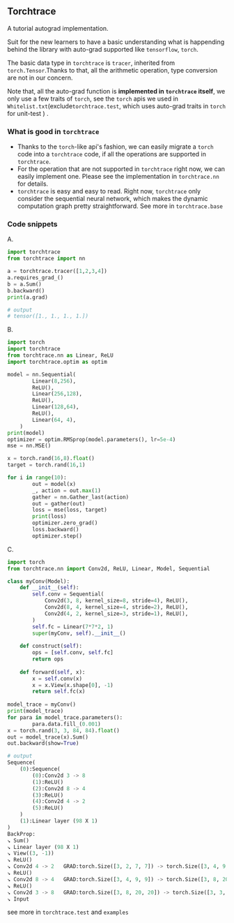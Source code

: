 ## Torchtrace


A tutorial autograd implementation.

Suit for the new learners to have a basic understanding what is happending behind the library with auto-grad supported like `tensorflow`, `torch`.

The basic data type in `torchtrace` is `tracer`, inherited from `torch.Tensor`.Thanks to that, all the arithmetic operation, type conversion are not in our concern.

Note that, all the auto-grad function is **implemented in `torchtrace` itself**, we only use a few traits of `torch`, see the `torch` apis we used in `Whitelist.txt`(exclude`torchtrace.test`, which uses auto-grad traits in `torch` for unit-test ) .

### What is good in `torchtrace`

* Thanks to the `torch`-like api's fashion, we can easily migrate a `torch` code into a `torchtrace` code, if all the operations are supported in `torchtrace`.
* For the operation that are not supported in `torchtrace` right now, we can easily implement one. Please see the implementation in `torchtrace.nn` for details.
* `torchtrace` is easy and easy to read. Right now, `torchtrace` only consider the sequential neural network, which makes the dynamic computation graph pretty straightforward. See more in `torchtrace.base`

### Code snippets


A.

```python
import torchtrace
from torchtrace import nn

a = torchtrace.tracer([1,2,3,4])
a.requires_grad_()
b = a.Sum()
b.backward()
print(a.grad)

# output
# tensor([1., 1., 1., 1.])
```


B.

```python
import torch
import torchtrace
from torchtrace.nn as Linear, ReLU
import torchtrace.optim as optim

model = nn.Sequential(
        Linear(8,256),
        ReLU(),
        Linear(256,128),
        ReLU(),
        Linear(128,64),
        ReLU(),
        Linear(64, 4),
    )
print(model)
optimizer = optim.RMSprop(model.parameters(), lr=5e-4)
mse = nn.MSE()

x = torch.rand(16,8).float()
target = torch.rand(16,1)

for i in range(10):
        out = model(x)
        _, action = out.max(1)
        gather = nn.Gather_last(action)
        out = gather(out)
        loss = mse(loss, target)
        print(loss)
        optimizer.zero_grad()
        loss.backward()
        optimizer.step()
```

C.

```python
import torch
from torchtrace.nn import Conv2d, ReLU, Linear, Model, Sequential

class myConv(Model):
    def __init__(self):
        self.conv = Sequential(
            Conv2d(3, 8, kernel_size=8, stride=4), ReLU(),
            Conv2d(8, 4, kernel_size=4, stride=2), ReLU(),
            Conv2d(4, 2, kernel_size=3, stride=1), ReLU(),
        )  
        self.fc = Linear(7*7*2, 1)
        super(myConv, self).__init__()
        
    def construct(self):
        ops = [self.conv, self.fc]
        return ops
        
    def forward(self, x):
        x = self.conv(x)
        x = x.View(x.shape[0], -1)
        return self.fc(x)
      
model_trace = myConv()
print(model_trace)
for para in model_trace.parameters():
        para.data.fill_(0.001)
x = torch.rand(3, 3, 84, 84).float()
out = model_trace(x).Sum()
out.backward(show=True)

# output
Sequence(
    (0):Sequence(
        (0):Conv2d 3 -> 8
        (1):ReLU()
        (2):Conv2d 8 -> 4
        (3):ReLU()
        (4):Conv2d 4 -> 2
        (5):ReLU()
    )
    (1):Linear layer (98 X 1)
)
BackProp:
↘︎ Sum()
↘︎ Linear layer (98 X 1)
↘︎ View((3, -1))
↘︎ ReLU()
↘︎ Conv2d 4 -> 2   GRAD:torch.Size([3, 2, 7, 7]) -> torch.Size([3, 4, 9, 9])
↘︎ ReLU()
↘︎ Conv2d 8 -> 4   GRAD:torch.Size([3, 4, 9, 9]) -> torch.Size([3, 8, 20, 20])
↘︎ ReLU()
↘︎ Conv2d 3 -> 8   GRAD:torch.Size([3, 8, 20, 20]) -> torch.Size([3, 3, 84, 84])
↘︎ Input
```

see more in `torchtrace.test` and `examples`

